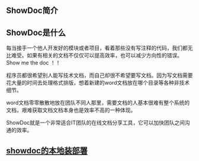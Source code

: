 ## ShowDoc简介
## ShowDoc是什么
每当接手一个他人开发好的模块或者项目，看着那些没有写注释的代码，我们都无比难受。如果有相关的文档不仅仅可以提高效率，也可以减少方向性的错误。Show me the doc ！！

程序员都很希望别人能写技术文档，而自己却很不希望要写文档。因为写文档需要花大量的时间去处理格式排版，想着新建的word文档放在哪个目录等各种非技术细节。

word文档零零散散地放在团队不同人那里，需要文档的人基本很难有整个系统的文档，艰难获取文档文档本身也是效率不高的一种体现。

ShowDoc就是一个非常适合IT团队的在线文档分享工具，它可以加快团队之间沟通的效率。
## [showdoc的本地装部署](https://www.showdoc.com.cn/help/65610)